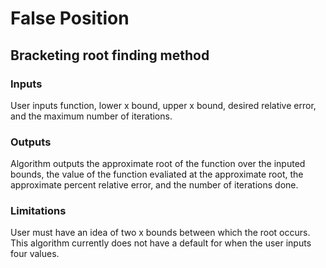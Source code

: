 # False Position
## Bracketing root finding method
### Inputs
User inputs function, lower x bound, upper x bound, desired relative error, and the maximum number of iterations.
### Outputs
Algorithm outputs the approximate root of the function over the inputed bounds, the value of the function evaliated at the approximate root, the approximate percent relative error, and the number of iterations done.
### Limitations
User must have an idea of two x bounds between which the root occurs.
This algorithm currently does not have a default for when the user inputs four values.
